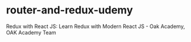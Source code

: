 # router-and-redux-udemy
Redux with React JS: Learn Redux with Modern React JS - Oak Academy, OAK Academy Team
